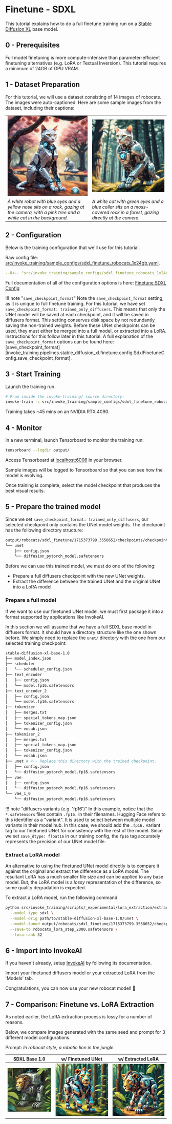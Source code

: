 # Finetune - SDXL

This tutorial explains how to do a full finetune training run on a [Stable Diffusion XL](https://huggingface.co/stabilityai/stable-diffusion-xl-base-1.0) base model.

## 0 - Prerequisites

Full model finetuning is more compute-intensive than parameter-efficient finetuning alternatives (e.g. LoRA or Textual Inversion). This tutorial requires a minimum of 24GB of GPU VRAM.

## 1 - Dataset Preparation

For this tutorial, we will use a dataset consisting of 14 images of robocats. The images were auto-captioned. Here are some sample images from the dataset, including their captions:

| | |
| - | - |
| ![A white robot with blue eyes and a yellow nose sits on a rock, gazing at the camera, with a pink tree and a white cat in the background.](../../images/robocats/sipu3h70yb87rju8a8l36ejr.jpg) | ![A white cat with green eyes and a blue collar sits on a moss-covered rock in a forest, gazing directly at the camera.](../../images/robocats/v2h3ld50bi9owhhzo9gf9utg.jpg) |
| *A white robot with blue eyes and a yellow nose sits on a rock, gazing at the camera, with a pink tree and a white cat in the background.* | *A white cat with green eyes and a blue collar sits on a moss-covered rock in a forest, gazing directly at the camera.* |

## 2 - Configuration

Below is the training configuration that we'll use for this tutorial.

Raw config file: [src/invoke_training/sample_configs/sdxl_finetune_robocats_1x24gb.yaml](https://github.com/invoke-ai/invoke-training/blob/main/src/invoke_training/sample_configs/sdxl_finetune_robocats_1x24gb.yaml).


```yaml title="sdxl_finetune_robocats_1x24gb.yaml"
--8<-- "src/invoke_training/sample_configs/sdxl_finetune_robocats_1x24gb.yaml"
```

Full documentation of all of the configuration options is here: [Finetune SDXL Config](../../reference/config/pipelines/sdxl_finetune.md)

!!! note "`save_checkpoint_format`"
    Note the `save_checkpoint_format` setting, as it is unique to full finetune training. For this tutorial, we have set `save_checkpoint_format: trained_only_diffusers`. This means that only the UNet model will be saved at each checkpoint, and it will be saved in diffusers format. This setting conserves disk space by not redundantly saving the non-trained weights. Before these UNet checkpoints can be used, they must either be merged into a full model, or extracted into a LoRA. Instructions for this follow later in this tutorial. A full explanation of the `save_checkpoint_format` options can be found here:  [save_checkpoint_format][invoke_training.pipelines.stable_diffusion_xl.finetune.config.SdxlFinetuneConfig.save_checkpoint_format].


## 3 - Start Training

Launch the training run.
```bash
# From inside the invoke-training/ source directory:
invoke-train -c src/invoke_training/sample_configs/sdxl_finetune_robocats_1x24gb.yaml
```

Training takes ~45 mins on an NVIDIA RTX 4090.

## 4 - Monitor

In a new terminal, launch Tensorboard to monitor the training run:
```bash
tensorboard --logdir output/
```
Access Tensorboard at [localhost:6006](http://localhost:6006) in your browser.

Sample images will be logged to Tensorboard so that you can see how the model is evolving.

Once training is complete, select the model checkpoint that produces the best visual results.

## 5 - Prepare the trained model

Since we set `save_checkpoint_format: trained_only_diffusers`, our selected checkpoint only contains the UNet model weights. The checkpoint has the following directory structure:

```bash
output/robocats/sdxl_finetune/1715373799.3558652/checkpoints/checkpoint-epoch_00000500-step_00002000/
└── unet
    ├── config.json
    └── diffusion_pytorch_model.safetensors
```

Before we can use this trained model, we must do one of the following:

- Prepare a full diffusers checkpoint with the new UNet weights.
- Extract the difference between the trained UNet and the original UNet into a LoRA model.

### Prepare a full model

If we want to use our finetuned UNet model, we must first package it into a format supported by applications like InvokeAI.

In this section we will assume that we have a full SDXL base model in diffusers format. It should have a directory structure like the one shown before. We simply need to replace the `unet/` directory with the one from our selected training checkpoint:
```bash
stable-diffusion-xl-base-1.0
├── model_index.json
├── scheduler
│   └── scheduler_config.json
├── text_encoder
│   ├── config.json
│   └── model.fp16.safetensors
├── text_encoder_2
│   ├── config.json
│   └── model.fp16.safetensors
├── tokenizer
│   ├── merges.txt
│   ├── special_tokens_map.json
│   ├── tokenizer_config.json
│   └── vocab.json
├── tokenizer_2
│   ├── merges.txt
│   ├── special_tokens_map.json
│   ├── tokenizer_config.json
│   └── vocab.json
├── unet # <-- Replace this directory with the trained checkpoint.
│   ├── config.json
│   └── diffusion_pytorch_model.fp16.safetensors
├── vae
│   ├── config.json
│   └── diffusion_pytorch_model.fp16.safetensors
└── vae_1_0
    └── diffusion_pytorch_model.fp16.safetensors
```

!!! note "diffusers variants (e.g. 'fp16')"
    In this example, notice that the `*.safetensors` files contain `.fp16.` in their filenames. Hugging Face refers to this identifier as a "variant". It is used to select between multiple model variants in their model hub.
    In this case, we should add the `.fp16.` variant tag to our finetuned UNet for consistency with the rest of the model. Since we set `save_dtype: float16` in our training config, the `fp16` tag accurately represents the precision of our UNet model file.

### Extract a LoRA model

An alternative to using the finetuned UNet model directly is to compare it against the original and extract the difference as a LoRA model. The resultant LoRA has a much smaller file size and can be applied to any base model. But, the LoRA model is a *lossy* representation of the difference, so some quality degradation is expected.

To extract a LoRA model, run the following command:
```bash
python src/invoke_training/scripts/_experimental/lora_extraction/extract_lora_from_checkpoint.py \
  --model-type sdxl \
  --model-orig path/to/stable-diffusion-xl-base-1.0/unet \
  --model-tuned output/robocats/sdxl_finetune/1715373799.3558652/checkpoints/checkpoint-epoch_00000500-step_00002000/unet \
  --save-to robocats_lora_step_2000.safetensors \
  --lora-rank 32
```

## 6 - Import into InvokeAI

If you haven't already, setup [InvokeAI](https://github.com/invoke-ai/InvokeAI) by following its documentation.

Import your finetuned diffusers model or your extracted LoRA from the 'Models' tab.

Congratulations, you can now use your new robocat model! 🎉

## 7 - Comparison: Finetune vs. LoRA Extraction

As noted earlier, the LoRA extraction process is lossy for a number of reasons.

Below, we compare images generated with the same seed and prompt for 3 different model configurations.

Prompt: *In robocat style, a robotic lion in the jungle.*

| SDXL Base 1.0 | w/ Finetuned UNet | w/ Extracted LoRA |
| - | - | - |
| ![Image generated with SDXL Base 1.0. Prompt: In robocat style, a robotic lion in the jungle.](../../images/robocats/lion_base.jpg) | ![Image generated with finetuned UNet. Prompt: In robocat style, a robotic lion in the jungle.](../../images/robocats/lion_finetuned.jpg) | ![Image generated with extracted LoRA. Prompt: In robocat style, a robotic lion in the jungle.](../../images/robocats/lion_extracted_lora.jpg)
